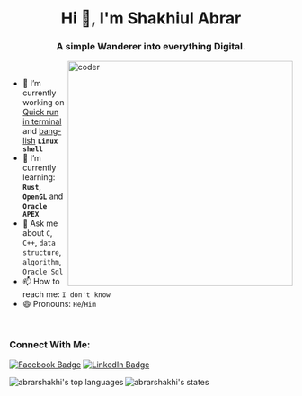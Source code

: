 <h1 align="center">Hi 👋, I'm Shakhiul Abrar</h1>
<h3 align="center">A simple Wanderer into everything Digital.</h3>

<img align="right" alt="coder" width="400" src="https://th.bing.com/th/id/R.417ebee986aec41629278b1e04cfbfe9?rik=WTtA8f8o5uL7NQ&pid=ImgRaw&r=0"> <br/>

- 🔭 I’m currently working on [Quick run in terminal](https://github.com/AbrarShakhi/quick-run-in-terminal) and [bang-lish](https://github.com/AbrarShakhi/bang-lish) **`Linux shell`**
- 🌱 I’m currently learning: **`Rust`**, **`OpenGL`** and **`Oracle APEX`**
  <!-- - 👯 I’m looking to collaborate on -->
  <!-- - 🤔 I’m looking for help with  -->
- 💬 Ask me about `C`, `C++`, `data structure`, `algorithm`, `Oracle Sql`
- 📫 How to reach me: `I don't know`
- 😄 Pronouns: `He`/`Him`
<!-- - ⚡ Fun fact: ... -->

<br> <h3 align="left">Connect With Me:</h3>

[![Facebook Badge](https://img.shields.io/badge/Facebook-1877F2?style=for-the-badge&logo=facebook&logoColor=white)](https://www.fb.me/realAbrarShakhi)
[![LinkedIn Badge](https://img.shields.io/badge/Linkedin-0077B5?style=for-the-badge&logo=linkedin&logoColor=white)](https://linkedin.com/in/abrarshakhi)

<p>
<picture>
  <source
    srcset="https://github-readme-stats.vercel.app/api/top-langs?username=abrarshakhi&show_icons=true&locale=en&&layout=donut&hide_border=false&theme=github_dark"
    media="(prefers-color-scheme: dark)"
  />
  <source
    srcset="https://github-readme-stats.vercel.app/api/top-langs?username=abrarshakhi&show_icons=true&locale=en&&layout=donut&hide_border=false"
    media="(prefers-color-scheme: light), (prefers-color-scheme: no-preference)"
  />
  <img align="left" src="https://github-readme-stats.vercel.app/api/top-langs?username=abrarshakhi&show_icons=true&locale=en&&layout=donut&hide_border=false" alt="abrarshakhi's top languages"/>
</picture>

<picture>
  <source
    srcset="https://github-readme-stats.vercel.app/api?username=abrarshakhi&show_icons=true&locale=en&layout=compact&hide_border=false&count_private=true&theme=github_dark"
    media="(prefers-color-scheme: dark)"
  />
  <source
    srcset="https://github-readme-stats.vercel.app/api?username=abrarshakhi&show_icons=true&locale=en&layout=compact&hide_border=false&count_private=true"
    media="(prefers-color-scheme: light), (prefers-color-scheme: no-preference)"
  />
  <img align="left" src="https://github-readme-stats.vercel.app/api?username=abrarshakhi&show_icons=true&locale=en&layout=compact&hide_border=false&count_private=true" alt="abrarshakhi's states"/>
</picture>
</p>
<br/>

